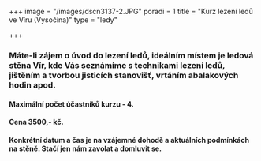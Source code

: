 +++
image = "/images/dscn3137-2.JPG"
poradi = 1
title = "Kurz lezení ledů ve Víru (Vysočina)"
type = "ledy"

+++
### **Máte-li zájem o úvod do lezení ledů, ideálním místem je ledová stěna Vír, kde Vás seznámíme s technikami lezení ledů, jištěním a tvorbou jisticích stanovišť, vrtáním abalakových hodin apod.**

    

#### Maximální počet účastníků kurzu - 4.

   

#### Cena 3500,- kč.

   

#### Konkrétní datum a čas je na vzájemné dohodě a aktuálních podmínkách na stěně. Stačí jen nám zavolat a domluvit se.